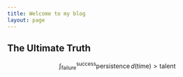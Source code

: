 ```yaml
---
title: Welcome to my blog
layout: page
---
```

<script type="text/javascript" async
  src="https://cdnjs.cloudflare.com/ajax/libs/mathjax/2.7.7/MathJax.js?config=TeX-MML-AM_CHTML">
</script>

## The Ultimate Truth

$$\int_{\text{failure}}^{\text{success}} \text{persistence} \, d(\text{time}) > \text{talent}$$
